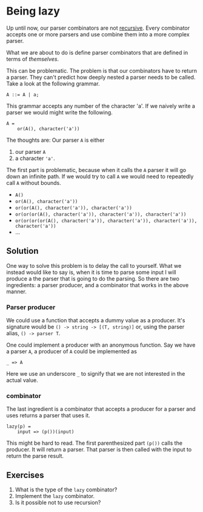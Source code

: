 # Being lazy
Up until now, our parser combinators are not [recursive](https://en.wikipedia.org/wiki/Recursion). Every combinator accepts one or more parsers and use combine them into a more complex parser.

What we are about to do is define parser combinators that are defined in terms of *themselves*.

This can be problematic. The problem is that our combinators have to return a parser. They can't predict how deeply nested a parser needs to be called. Take a look at the following grammar.

```
A ::= A | a;
```

This grammar accepts any number of the character 'a'. If we naively write a parser we would might write the following.

```
A =
    or(A(), character('a'))
```

The thoughts are: Our parser `A` is either

1. our parser `A`
2. a character `'a'`.

The first part is problematic, because when it calls the `A` parser it will go down an infinite path. If we would try to call `A` we would need to repeatedly call `A` without bounds.

* `A()`
* `or(A(), character('a'))`
* `or(or(A(), character('a')), character('a'))`
* `or(or(or(A(), character('a')), character('a')), character('a'))`
* `or(or(or(or(A(), character('a')), character('a')), character('a')), character('a'))`
* ...

## Solution
One way to solve this problem is to delay the call to yourself. What we instead would like to say is, when it is time to parse some input I will produce a the parser that is going to do the parsing. So there are two ingredients: a parser producer, and a combinator that works in the above manner.

### Parser producer
We could use a function that accepts a dummy value as a producer. It's signature would be `() -> string -> [(T, string)]` or, using the parser alias, `() -> parser T`.

One could implement a producer with an anonymous function. Say we have a parser `A`, a producer of `A` could be implemented as

```
_ => A
```

Here we use an underscore `_` to signify that we are not interested in the actual value.

### combinator
The last ingredient is a combinator that accepts a producer for a parser and uses returns a parser that uses it.

```
lazy(p) =
    input => (p())(input)
```

This might be hard to read. The first parenthesized part `(p())` calls the producer. It will return a parser. That parser is then called with the input to return the parse result.

## Exercises
1. What is the type of the `lazy` combinator?
2. Implement the `lazy` combinator.
3. Is it possible not to use recursion?
